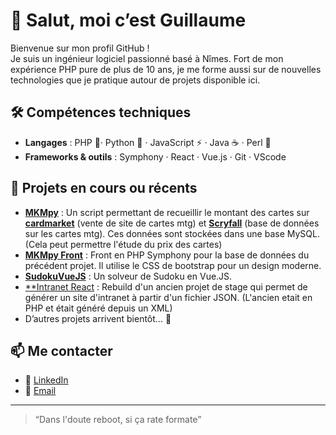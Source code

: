 <!--
**gschmirgal/gschmirgal** is a ✨ _special_ ✨ repository because its `README.md` (this file) appears on your GitHub profile.

Here are some ideas to get you started:

- 🔭 I’m currently working on ...
- 🌱 I’m currently learning ...
- 👯 I’m looking to collaborate on ...
- 🤔 I’m looking for help with ...
- 💬 Ask me about ...
- 📫 How to reach me: ...
- 😄 Pronouns: ...
- ⚡ Fun fact: ...
-->

# 👋 Salut, moi c’est Guillaume

Bienvenue sur mon profil GitHub !  
Je suis un ingénieur logiciel passionné basé à Nîmes. Fort de mon expérience PHP pure de plus de 10 ans, je me forme aussi sur de nouvelles technologies que je pratique autour de projets disponible ici.

## 🛠️ Compétences techniques

- **Langages** : PHP 🐘· Python 🐍 · JavaScript ⚡ · Java ☕ · Perl 🐫
- **Frameworks & outils** : Symphony · React · Vue.js · Git · VScode

## 🚀 Projets en cours ou récents

- [**MKMpy**](https://github.com/gschmirgal/mkmpy) : Un script permettant de recueillir le montant des cartes sur [**cardmarket**](https://www.cardmarket.com/fr/Magic) (vente de site de cartes mtg) et [**Scryfall**](https://scryfall.com/) (base de données sur les cartes mtg). Ces données sont stockées dans une base MySQL. (Cela peut permettre l'étude du prix des cartes)
- [**MKMpy Front**](https://github.com/gschmirgal/frontMkmPy) : Front en PHP Symphony pour la base de données du précédent projet. Il utilise le CSS de bootstrap pour un design moderne.
- [**SudokuVueJS**](https://github.com/gschmirgal/SudokuVueJS) : Un solveur de Sudoku en Vue.JS.
- [**Intranet React](https://github.com/gschmirgal/intranet-react) : Rebuild d'un ancien projet de stage qui permet de générer un site d'intranet à partir d'un fichier JSON. (L'ancien etait en PHP et était généré depuis un XML)
- D’autres projets arrivent bientôt… 👀

## 📫 Me contacter

- 💼 [LinkedIn](https://www.linkedin.com/in/schmirgal/)
- 📧 [Email](mailto:guillaume@example.com)


---

> “Dans l'doute reboot, si ça rate formate”  
